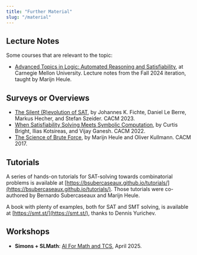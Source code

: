 ```yaml
---
title: "Further Material"
slug: "/material"
---
```


<!-- ## Where to start? -->

## Lecture Notes

Some courses that are relevant to the topic:
- [Advanced Topics in Logic: Automated Reasoning and Satisfiability](https://www.cs.cmu.edu/~mheule/15816-f24/schedule.html), at Carnegie Mellon University. Lecture notes from the Fall 2024 iteration, taught by Marijn Heule.

## Surveys or Overviews

- [The Silent (R)evolution of SAT](https://cacm.acm.org/research/the-silent-revolution-of-sat/), by Johannes K. Fichte, Daniel Le Berre, Markus Hecher, and Stefan Szeider. CACM 2023.
- [When Satisfiability Solving Meets Symbolic Computation](https://cacm.acm.org/research/when-satisfiability-solving-meets-symbolic-computation/), by Curtis Bright, Ilias Kotsireas, and Vijay Ganesh. CACM 2022.
- [The Science of Brute Force](https://cacm.acm.org/research/the-science-of-brute-force/), by Marijn Heule and Oliver Kullmann. CACM 2017.

## Tutorials

A series of hands-on tutorials for SAT-solving towards combinatorial problems is available at [https://bsubercaseaux.github.io/tutorials/](https://bsubercaseaux.github.io/tutorials/). Those tutorials were co-authored by Bernardo Subercaseaux and Marijn Heule.

A book with plenty of examples, both for SAT and SMT solving, is available at [https://smt.st/](https://smt.st/), thanks to Dennis Yurichev.

## Workshops

- **Simons + SLMath**: [AI For Math and TCS](https://simons.berkeley.edu/workshops/simons-institute-theory-computing-slmath-joint-workshop-ai-mathematics-theoretical), April 2025.
